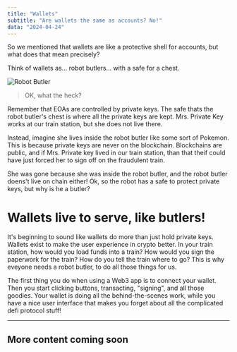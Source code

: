 ```yaml
---
title: "Wallets"
subtitle: "Are wallets the same as accounts? No!"
data: "2024-04-24"
---
```


So we mentioned that wallets are like a protective shell for accounts, but what does that
mean precisely?

Think of wallets as... robot butlers... with a safe for a chest.

![Robot Butler](http://localhost:3000/images/butler.svg)

> OK, what the heck?

Remember that EOAs are controlled by private keys. The safe thats the robot butler's chest is
where all the private keys are kept. Mrs. Private Key works at our train station, but she does
not live there.

Instead, imagine she lives inside the robot butler like some sort of Pokemon. This is because
private keys are never on the blockchain. Blockchains are public, and if Mrs. Private key lived
in our train station, than that theif could have just forced her to sign off on the fraudulent
train.

She was gone because she was inside the robot butler, and the robot butler doens't live on chain
either! Ok, so the robot has a safe to protect private keys, but why is he a butler?

# Wallets live to serve, like butlers!

It's beginning to sound like wallets do more than just hold private keys. Wallets exist to make
the user experience in crypto better. In your train station, how would you load funds into a train?
How would you sign the paperwork for the train? How do you tell the train where to go? This is why
eveyone needs a robot butler, to do all those things for us.

The first thing you do when using a Web3 app is to connect your wallet. Then you start clicking
buttons, transacting, "signing", and all those goodies. Your wallet is doing all the behind-the-scenes
work, while you have a nice user interface that makes you forget about all the complicated defi
protocol stuff!

<!-- # The butler can also teleport.

Wallets can manage multiple accounts. Wallets are not part of the blockchain, so they don't adhere
to blockchain physics.

# Robot Butlers make private keys

If you've made a new wallet (not a new account), you'll have been given a seed phrase. This seed
phrase -->

---

## More content coming soon

<!-- # Improving User Experience

Crypto wallets exist to make management easier. Wallets are also
essential for improving the user experience, and make crypto accessible to everyone without
drowning them in details.

When you make a new software wallet, the wallet will give you a seed phrase. From this seed phrase
a private key is derived (as we explored in the EOA section), which derives a public key, which
derives an address.

A wallet can manage multiple EOAs. Multiple private keys can be made from a single seed phrase.
The butler is so good at his job he can essentially teleport to which ever station he needs to be at.

# Where are wallets?

**Not** on the blockchain!
Wallets, unlike EOAs and transactions, are **not** part of the blockchain. Instead they interact with
your EOAs on the blockchain using your private keys you gave the wallet access to.

The robot butler's
chest is a safe with all your private keys inside. The combination to open it is your seed phrase.
If the butler has your keys, and the butler is not on chain, than neither are your keys!

Private keys will **never** be on the blockchain, or else everyone could see them and start forging
transactions like crazy! -->
